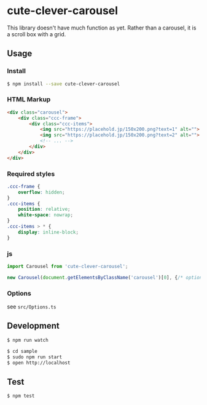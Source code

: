 # cute-clever-carousel
This library doesn't have much function as yet.
Rather than a carousel, it is a scroll box with a grid.

## Usage
### Install
```bash
$ npm install --save cute-clever-carousel
```

### HTML Markup
```html
<div class="carousel">
	<div class="ccc-frame">
		<div class="ccc-items">
			<img src="https://placehold.jp/150x200.png?text=1" alt="">
			<img src="https://placehold.jp/150x200.png?text=2" alt="">
			<!-- ... -->
		</div>
	</div>
</div>
```

### Required styles
```css
.ccc-frame {
	overflow: hidden;
}
.ccc-items {
	position: relative;
	white-space: nowrap;
}
.ccc-items > * {
	display: inline-block;
}
```

### js
```js
import Carousel from 'cute-clever-carousel';

new Carousel(document.getElementsByClassName('carousel')[0], {/* options */});
```

### Options
see `src/Options.ts`

## Development
```bash
$ npm run watch

$ cd sample
$ sudo npm run start
$ open http://localhost
```

## Test
```bash
$ npm test
```
